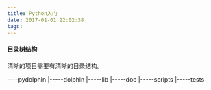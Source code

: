 ```yaml
---
title: Python入门
date: 2017-01-01 22:02:38
tags:
---
```


#### 目录树结构

清晰的项目需要有清晰的目录结构。

----pydolphin
    |-----dolphin
    |-----lib
    |-----doc
    |-----scripts
    |-----tests
